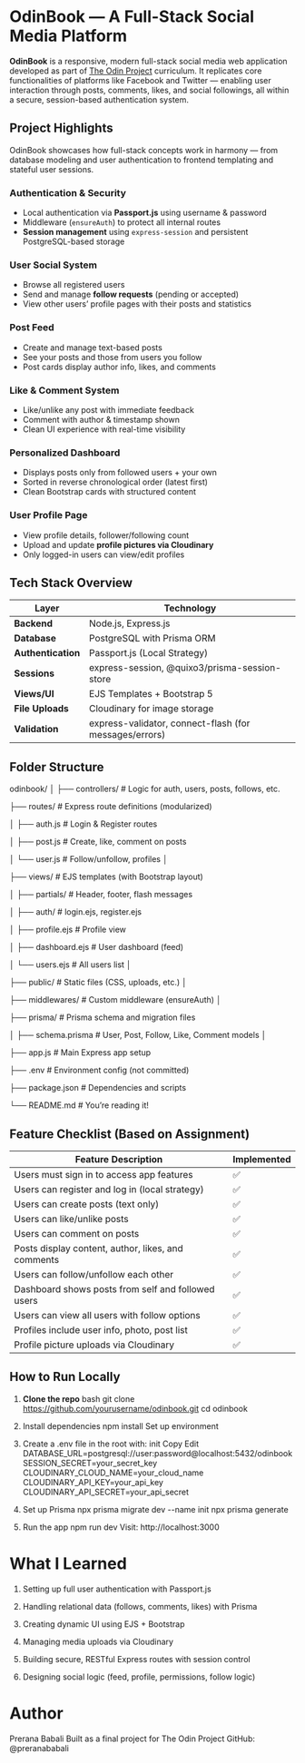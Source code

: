 #  OdinBook — A Full-Stack Social Media Platform
**OdinBook** is a responsive, modern full-stack social media web application developed as part of [The Odin Project](https://www.theodinproject.com/) curriculum. It replicates core functionalities of platforms like Facebook and Twitter — enabling user interaction through posts, comments, likes, and social followings, all within a secure, session-based authentication system.


##  Project Highlights
 OdinBook showcases how full-stack concepts work in harmony — from database modeling and user authentication to frontend templating and stateful user sessions.

### Authentication & Security
- Local authentication via **Passport.js** using username & password
- Middleware (`ensureAuth`) to protect all internal routes
- **Session management** using `express-session` and persistent PostgreSQL-based storage

###  User Social System
- Browse all registered users
- Send and manage **follow requests** (pending or accepted)
- View other users’ profile pages with their posts and statistics

### Post Feed
- Create and manage text-based posts
- See your posts and those from users you follow
- Post cards display author info, likes, and comments

### Like & Comment System
- Like/unlike any post with immediate feedback
- Comment with author & timestamp shown
- Clean UI experience with real-time visibility

### Personalized Dashboard
- Displays posts only from followed users + your own
- Sorted in reverse chronological order (latest first)
- Clean Bootstrap cards with structured content

### User Profile Page
- View profile details, follower/following count
- Upload and update **profile pictures via Cloudinary**
- Only logged-in users can view/edit profiles



##  Tech Stack Overview

| Layer             | Technology                                              |
|------------------|----------------------------------------------------------|
| **Backend**       | Node.js, Express.js                                     |
| **Database**      | PostgreSQL with Prisma ORM                              |
| **Authentication**| Passport.js (Local Strategy)                            |
| **Sessions**      | express-session, @quixo3/prisma-session-store     |
| **Views/UI**      | EJS Templates + Bootstrap 5                             |
| **File Uploads**  | Cloudinary for image storage                            |
| **Validation**    | express-validator, connect-flash (for messages/errors)  |


## Folder Structure

odinbook/
│
├── controllers/ # Logic for auth, users, posts, follows, etc.

├── routes/ # Express route definitions (modularized)

│ ├── auth.js # Login & Register routes

│ ├── post.js # Create, like, comment on posts

│ └── user.js # Follow/unfollow, profiles
│

├── views/ # EJS templates (with Bootstrap layout)

│ ├── partials/ # Header, footer, flash messages

│ ├── auth/ # login.ejs, register.ejs

│ ├── profile.ejs # Profile view

│ ├── dashboard.ejs # User dashboard (feed)

│ └── users.ejs # All users list
│

├── public/ # Static files (CSS, uploads, etc.)
│

├── middlewares/ # Custom middleware (ensureAuth)
│

├── prisma/ # Prisma schema and migration files


│ ├── schema.prisma # User, Post, Follow, Like, Comment models
│

├── app.js # Main Express app setup

├── .env # Environment config (not committed)

├── package.json # Dependencies and scripts

└── README.md # You’re reading it!



## Feature Checklist (Based on Assignment)

| Feature Description                                         | Implemented |
|-------------------------------------------------------------|-------------|
| Users must sign in to access app features                   | ✅          |
| Users can register and log in (local strategy)              | ✅          |
| Users can create posts (text only)                          | ✅          |
| Users can like/unlike posts                                 | ✅          |
| Users can comment on posts                                  | ✅          |
| Posts display content, author, likes, and comments          | ✅          |
| Users can follow/unfollow each other                        | ✅          |
| Dashboard shows posts from self and followed users          | ✅          |
| Users can view all users with follow options                | ✅          |
| Profiles include user info, photo, post list                | ✅          |
| Profile picture uploads via Cloudinary                      | ✅          |


## How to Run Locally

1. **Clone the repo**
   bash
   git clone https://github.com/yourusername/odinbook.git
   cd odinbook

2. Install dependencies
npm install
Set up environment


3. Create a .env file in the root with:
init
Copy
Edit
DATABASE_URL=postgresql://user:password@localhost:5432/odinbook
SESSION_SECRET=your_secret_key
CLOUDINARY_CLOUD_NAME=your_cloud_name
CLOUDINARY_API_KEY=your_api_key
CLOUDINARY_API_SECRET=your_api_secret

4. Set up Prisma
npx prisma migrate dev --name init
npx prisma generate

5. Run the app
npm run dev
Visit: http://localhost:3000


# What I Learned
1. Setting up full user authentication with Passport.js

2. Handling relational data (follows, comments, likes) with Prisma

3. Creating dynamic UI using EJS + Bootstrap

4. Managing media uploads via Cloudinary

5. Building secure, RESTful Express routes with session control

6. Designing social logic (feed, profile, permissions, follow logic)


# Author
Prerana Babali
Built as a final project for The Odin Project
GitHub: @preranababali
